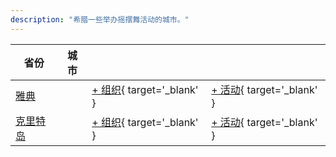 ```yaml
---
description: "希腊一些举办摇摆舞活动的城市。"
---
```


| 省份 | 城市 | | |
| --- | --- | --- | --- |
| [雅典](by_city.md#athens) | | [+ 组织](https://github.com/swingdance/orgs/issues/new?assignees=&labels=add+org&projects=&template=02-add_entity.yml&title=%5Bel_GR%5D%20%3CName%3E&region=el_GR&province=Athens&city=Athens){ target='_blank' } | [+ 活动](https://github.com/swingdance/events/issues/new?assignees=&labels=add+event&projects=&template=02-add_entity.yml&title=%5B2024%2Fel_GR%5D%20%3CName%3E&region=el_GR&province=Athens&city=Athens&org_id=&date_starts=2024-&date_ends=2024-){ target='_blank' } |
| [克里特岛](by_city.md#crete) | | [+ 组织](https://github.com/swingdance/orgs/issues/new?assignees=&labels=add+org&projects=&template=02-add_entity.yml&title=%5Bel_GR%5D%20%3CName%3E&region=el_GR&province=Crete&city=Crete){ target='_blank' } | [+ 活动](https://github.com/swingdance/events/issues/new?assignees=&labels=add+event&projects=&template=02-add_entity.yml&title=%5B2024%2Fel_GR%5D%20%3CName%3E&region=el_GR&province=Crete&city=Crete&org_id=&date_starts=2024-&date_ends=2024-){ target='_blank' } |
